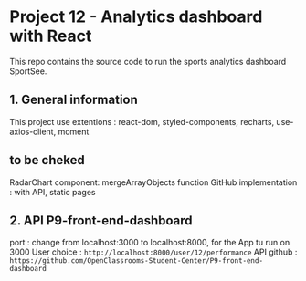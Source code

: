 # Project 12 - Analytics dashboard with React

This repo contains the source code to run the sports analytics dashboard SportSee.

## 1. General information

This project use extentions : react-dom, styled-components, recharts, use-axios-client, moment

## to be cheked 

RadarChart component: mergeArrayObjects function
GitHub implementation : with API, static pages

## 2. API P9-front-end-dashboard

port : change from localhost:3000 to localhost:8000, for the App tu run on 3000
User choice : `http://localhost:8000/user/12/performance`
API github : `https://github.com/OpenClassrooms-Student-Center/P9-front-end-dashboard`